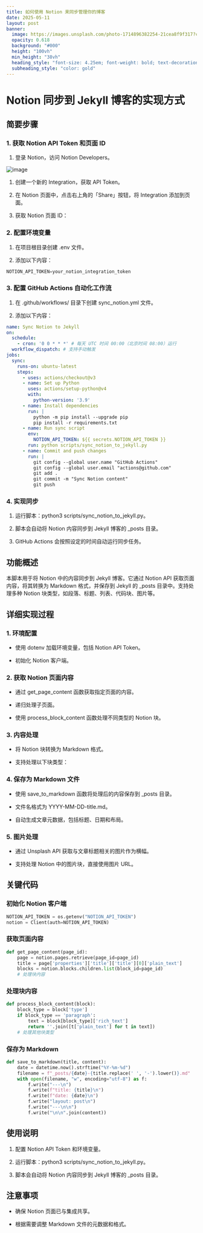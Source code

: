```yaml
---
title: 如何使用 Notion 来同步管理你的博客
date: 2025-05-11
layout: post
banner:
  image: https://images.unsplash.com/photo-1714896382254-21cea8f9f317?crop=entropy&cs=tinysrgb&fit=max&fm=jpg&ixid=M3w2OTIwMzJ8MHwxfHJhbmRvbXx8fHx8fHx8fDE3NDY5NjcxMDR8&ixlib=rb-4.1.0&q=80&w=1080
  opacity: 0.618
  background: "#000"
  height: "100vh"
  min_height: "38vh"
  heading_style: "font-size: 4.25em; font-weight: bold; text-decoration: underline"
  subheading_style: "color: gold"
---
```


# Notion 同步到 Jekyll 博客的实现方式

## 简要步骤

### 1. 获取 Notion API Token 和页面 ID

1. 登录 Notion，访问 Notion Developers。

![image](https://prod-files-secure.s3.us-west-2.amazonaws.com/a7a0cc5a-89b9-4cda-8686-1fba0ca52f40/d19c1afe-dea5-4312-9333-786b0ba83054/image.png?X-Amz-Algorithm=AWS4-HMAC-SHA256&X-Amz-Content-Sha256=UNSIGNED-PAYLOAD&X-Amz-Credential=ASIAZI2LB466QTCCM74F%2F20250511%2Fus-west-2%2Fs3%2Faws4_request&X-Amz-Date=20250511T123824Z&X-Amz-Expires=3600&X-Amz-Security-Token=IQoJb3JpZ2luX2VjEBAaCXVzLXdlc3QtMiJHMEUCIQDs%2BPmqHlqpoYGUiLbU3f4%2Bike47P8RNNmhuK3e4A2nEgIgLOLKEl3Ff3PdlBuZ%2FBlOzKwKMPCcd4ACuYf3kQUC5UgqiAQIuf%2F%2F%2F%2F%2F%2F%2F%2F%2F%2FARAAGgw2Mzc0MjMxODM4MDUiDGKdqRoGKO3NR7RvkyrcA3CAH8R8tWz7Nw3fcWlqR0kfxb0bbfGeFeML%2F3jK6T29G%2BvRQc1eVgwrsj%2FIyDS3luo271%2FbRK0MRwX3Rwozh5rIlY1GMO1Ijb4qCvsf0oLE%2B42UtKyey44Wjbr6gFWkv1%2FWJgS7Hi9A3y0ABkSY5MI%2F4jsoGbGvHhX4xA4hPWGErE3r8TVB8Xqmzz4eofJbrp2QcjD7xJCFXKKXkLi6QiOm0TqNFnkg6Tnc5uK8vvAQcYKZZD6ddDXA2nrN99px4ty8bf2cgkAwVDk0wF3lx4MlYA8g5fCVjoY1Qbdkul0gKZQlD112M5q46CDk162mGgPc9uyBIbNF3cxERgk97njL9%2B%2BcnxHMFCbwCpd6BpYhcDLsl2C33YOB0SOB7eY08mIczNS5eM%2F4pzkPqsNgYZCVUjhvAGkDQpJfwD%2BWsB39UUht7TEltcWl361MjO5wQgp%2BmDKzEHxbAfxWhBvNrkNOkeYDtPKcNkyWi0dMJoKmigsyHPq6rb4AgZnf2Y7kYIfHmTp7lkpIfshyM%2Fly15Rdg%2FmzkJCYhlLtBIphHlbAs8NrGUqSUMufA7G68%2B4%2BcihgrP9Ljh9X%2BBNp%2BP4vXnyWUR052c3vyeFsgyz%2FqWsA7PNpKerKsUogriqfMKu5gcEGOqUBWeGUcGq%2BGpBLZGhLfYyW%2BdzT1EyNMn2gXDJi2MokzjvMxB6lXJ9pTQbaI91ysXNRKPZRMMH34lDaUWXBTSlOoiK2%2Fpvqpuj%2F4IWVjRrXDjFL54YZHVa3tQIBwOtizp4uMSflp549XmMsKrsVnfpvjx671pMw%2FlNjXW%2FGzEKu3j%2FU8C3DiubjS3D0UUfwU4B%2BhUH17d%2BZU5QBqVqLsEiYyRdhCeBb&X-Amz-Signature=8e4c2793571e1048e064999d5bc390c08602087c46e30efe6dd2d27c13bb8d88&X-Amz-SignedHeaders=host&x-id=GetObject)

1. 创建一个新的 Integration，获取 API Token。

1. 在 Notion 页面中，点击右上角的「Share」按钮，将 Integration 添加到页面。

1. 获取 Notion 页面 ID：


### 2. 配置环境变量

1. 在项目根目录创建 .env 文件。

1. 添加以下内容：

```javascript
NOTION_API_TOKEN=your_notion_integration_token
```

### 3. 配置 GitHub Actions 自动化工作流

1. 在 .github/workflows/ 目录下创建 sync_notion.yml 文件。

1. 添加以下内容：

```yaml
name: Sync Notion to Jekyll
on:
  schedule:
    - cron: '0 0 * * *' # 每天 UTC 时间 00:00（北京时间 08:00）运行
  workflow_dispatch: # 支持手动触发
jobs:
  sync:
    runs-on: ubuntu-latest
    steps:
      - uses: actions/checkout@v3
      - name: Set up Python
        uses: actions/setup-python@v4
        with:
          python-version: '3.9'
      - name: Install dependencies
        run: |
          python -m pip install --upgrade pip
          pip install -r requirements.txt
      - name: Run sync script
        env:
          NOTION_API_TOKEN: ${{ secrets.NOTION_API_TOKEN }}
        run: python scripts/sync_notion_to_jekyll.py
      - name: Commit and push changes
        run: |
          git config --global user.name "GitHub Actions"
          git config --global user.email "actions@github.com"
          git add .
          git commit -m "Sync Notion content"
          git push
```

### 4. 实现同步

1. 运行脚本：python3 scripts/sync_notion_to_jekyll.py。

1. 脚本会自动将 Notion 内容同步到 Jekyll 博客的 _posts 目录。

1. GitHub Actions 会按照设定的时间自动运行同步任务。

## 功能概述

本脚本用于将 Notion 中的内容同步到 Jekyll 博客。它通过 Notion API 获取页面内容，将其转换为 Markdown 格式，并保存到 Jekyll 的 _posts 目录中。支持处理多种 Notion 块类型，如段落、标题、列表、代码块、图片等。

## 详细实现过程

### 1. 环境配置

- 使用 dotenv 加载环境变量，包括 Notion API Token。

- 初始化 Notion 客户端。

### 2. 获取 Notion 页面内容

- 通过 get_page_content 函数获取指定页面的内容。

- 递归处理子页面。

- 使用 process_block_content 函数处理不同类型的 Notion 块。

### 3. 内容处理

- 将 Notion 块转换为 Markdown 格式。

- 支持处理以下块类型：


### 4. 保存为 Markdown 文件

- 使用 save_to_markdown 函数将处理后的内容保存到 _posts 目录。

- 文件名格式为 YYYY-MM-DD-title.md。

- 自动生成文章元数据，包括标题、日期和布局。

### 5. 图片处理

- 通过 Unsplash API 获取与文章标题相关的图片作为横幅。

- 支持处理 Notion 中的图片块，直接使用图片 URL。

## 关键代码

### 初始化 Notion 客户端

```python
NOTION_API_TOKEN = os.getenv("NOTION_API_TOKEN")
notion = Client(auth=NOTION_API_TOKEN)
```

### 获取页面内容

```python
def get_page_content(page_id):
    page = notion.pages.retrieve(page_id=page_id)
    title = page['properties']['title']['title'][0]['plain_text']
    blocks = notion.blocks.children.list(block_id=page_id)
    # 处理块内容
```

### 处理块内容

```python
def process_block_content(block):
    block_type = block['type']
    if block_type == 'paragraph':
        text = block[block_type]['rich_text']
        return ''.join([t['plain_text'] for t in text])
    # 处理其他块类型
```

### 保存为 Markdown

```python
def save_to_markdown(title, content):
    date = datetime.now().strftime("%Y-%m-%d")
    filename = f"_posts/{date}-{title.replace(' ', '-').lower()}.md"
    with open(filename, "w", encoding="utf-8") as f:
        f.write("---\n")
        f.write(f"title: {title}\n")
        f.write(f"date: {date}\n")
        f.write("layout: post\n")
        f.write("---\n\n")
        f.write("\n\n".join(content))
```

## 使用说明

1. 配置 Notion API Token 和环境变量。

1. 运行脚本：python3 scripts/sync_notion_to_jekyll.py。

1. 脚本会自动将 Notion 内容同步到 Jekyll 博客的 _posts 目录。

## 注意事项

- 确保 Notion 页面已与集成共享。

- 根据需要调整 Markdown 文件的元数据和格式。
